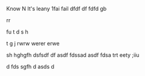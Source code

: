 Know
N
It's leany 
1fai
 fail
dfdf
df
fdfd
gb

rr

fu
t
d
s
h


t
g
j
rwrw
werer
erwe

sh
hghgfh
dsfsdf
df
asdf
fdssad
asdf
fdsa
trt
eety
;iiu

d
fds
sgfh
d
asds
d



